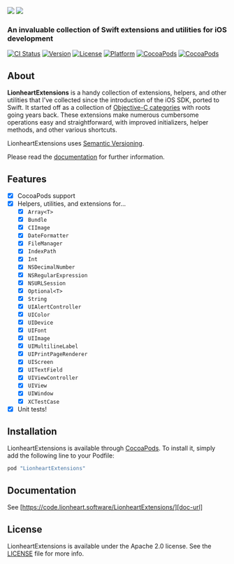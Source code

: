 <!--
Copyright 2012-2018 Lionheart Software LLC

Licensed under the Apache License, Version 2.0 (the "License");
you may not use this file except in compliance with the License.
You may obtain a copy of the License at

   http://www.apache.org/licenses/LICENSE-2.0

Unless required by applicable law or agreed to in writing, software
distributed under the License is distributed on an "AS IS" BASIS,
WITHOUT WARRANTIES OR CONDITIONS OF ANY KIND, either express or implied.
See the License for the specific language governing permissions and
limitations under the License.
-->

![](meta/repo-banner.png)
[![](meta/repo-banner-bottom.png)][lionheart-url]

### An invaluable collection of Swift extensions and utilities for iOS development

[![CI Status][ci-badge]][travis-repo-url]
[![Version][version-badge]][cocoapods-repo-url]
[![License][license-badge]][cocoapods-repo-url]
[![Platform][platform-badge]][cocoapods-repo-url]
[![CocoaPods][downloads-badge]][cocoapods-repo-url]
[![CocoaPods][downloads-monthly-badge]][cocoapods-repo-url]

## About

**LionheartExtensions** is a handy collection of extensions, helpers, and other utilities that I've collected since the introduction of the iOS SDK, ported to Swift. It started off as a collection of [Objective-C categories](https://github.com/lionheart/LHSCategoryCollection) with roots going years back. These extensions make numerous cumbersome operations easy and straightforward, with improved initializers, helper methods, and other various shortcuts.

LionheartExtensions uses [Semantic Versioning][semver-url].

Please read the [documentation][doc-url] for further information.

## Features

* [x] CocoaPods support
* [x] Helpers, utilities, and extensions for...
  * [x] `Array<T>`
  * [x] `Bundle`
  * [x] `CIImage`
  * [x] `DateFormatter`
  * [x] `FileManager`
  * [x] `IndexPath`
  * [x] `Int`
  * [x] `NSDecimalNumber`
  * [x] `NSRegularExpression`
  * [x] `NSURLSession`
  * [x] `Optional<T>`
  * [x] `String`
  * [x] `UIAlertController`
  * [x] `UIColor`
  * [x] `UIDevice`
  * [x] `UIFont`
  * [x] `UIImage`
  * [x] `UIMultilineLabel`
  * [x] `UIPrintPageRenderer`
  * [x] `UIScreen`
  * [x] `UITextField`
  * [x] `UIViewController`
  * [x] `UIView`
  * [x] `UIWindow`
  * [x] `XCTestCase`
* [x] Unit tests!

## Installation

LionheartExtensions is available through [CocoaPods][cocoapods-url]. To install
it, simply add the following line to your Podfile:

```ruby
pod "LionheartExtensions"
```

## Documentation

See [https://code.lionheart.software/LionheartExtensions/][doc-url]

## License

LionheartExtensions is available under the Apache 2.0 license. See the [LICENSE](LICENSE) file for more info.

<!-- Images -->

[ci-badge]: https://img.shields.io/travis/lionheart/LionheartExtensions.svg?style=flat
[version-badge]: https://img.shields.io/cocoapods/v/LionheartExtensions.svg?style=flat
[license-badge]: https://img.shields.io/cocoapods/l/LionheartExtensions.svg?style=flat
[platform-badge]: https://img.shields.io/cocoapods/p/LionheartExtensions.svg?style=flat
[downloads-badge]: https://img.shields.io/cocoapods/dt/LionheartExtensions.svg?style=flat
[downloads-monthly-badge]: https://img.shields.io/cocoapods/dm/LionheartExtensions.svg?style=flat

<!-- Links -->

[semver-url]: http://www.semver.org
[travis-repo-url]: https://travis-ci.org/lionheart/LionheartExtensions
[cocoapods-url]: http://cocoapods.org
[cocoapods-repo-url]: http://cocoapods.org/pods/LionheartExtensions
[doc-url]: https://code.lionheart.software/LionheartExtensions/
[lionheart-url]: https://lionheartsw.com/

